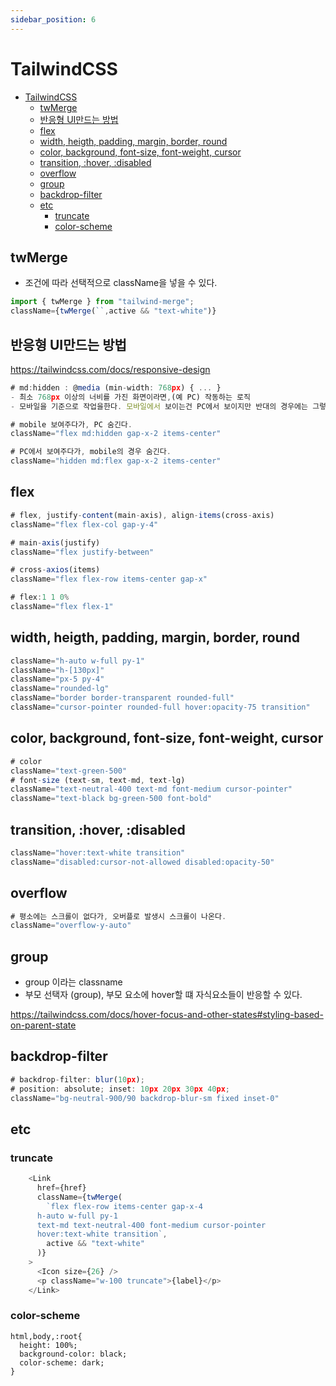```yaml
---
sidebar_position: 6
---
```


# TailwindCSS

- [TailwindCSS](#tailwindcss)
  - [twMerge](#twmerge)
  - [반응형 UI만드는 방법](#반응형-ui만드는-방법)
  - [flex](#flex)
  - [width, heigth, padding, margin, border, round](#width-heigth-padding-margin-border-round)
  - [color, background, font-size, font-weight, cursor](#color-background-font-size-font-weight-cursor)
  - [transition, :hover, :disabled](#transition-hover-disabled)
  - [overflow](#overflow)
  - [group](#group)
  - [backdrop-filter](#backdrop-filter)
  - [etc](#etc)
    - [truncate](#truncate)
    - [color-scheme](#color-scheme)

## twMerge

- 조건에 따라 선택적으로 className을 넣을 수 있다.  

```js
import { twMerge } from "tailwind-merge";
className={twMerge(``,active && "text-white")}
```

## 반응형 UI만드는 방법  

https://tailwindcss.com/docs/responsive-design

```js
# md:hidden : @media (min-width: 768px) { ... }
- 최소 768px 이상의 너비를 가진 화면이라면,(예 PC) 작동하는 로직
- 모바일을 기준으로 작업을한다. 모바일에서 보이는건 PC에서 보이지만 반대의 경우에는 그렇진 않기 떄문. 

# mobile 보여주다가, PC 숨긴다.
className="flex md:hidden gap-x-2 items-center"

# PC에서 보여주다가, mobile의 경우 숨긴다.
className="hidden md:flex gap-x-2 items-center"

```

## flex

```js
# flex, justify-content(main-axis), align-items(cross-axis)
className="flex flex-col gap-y-4"

# main-axis(justify)
className="flex justify-between"

# cross-axios(items)
className="flex flex-row items-center gap-x"

# flex:1 1 0%
className="flex flex-1"

```

## width, heigth, padding, margin, border, round

```js
className="h-auto w-full py-1"
className="h-[130px]"
className="px-5 py-4"
className="rounded-lg"
className="border border-transparent rounded-full"
className="cursor-pointer rounded-full hover:opacity-75 transition"
```

## color, background, font-size, font-weight, cursor

```js
# color
className="text-green-500"
# font-size (text-sm, text-md, text-lg)
className="text-neutral-400 text-md font-medium cursor-pointer"
className="text-black bg-green-500 font-bold"
```
## transition, :hover, :disabled

```js
className="hover:text-white transition"
className="disabled:cursor-not-allowed disabled:opacity-50"
```

## overflow

```js
# 평소에는 스크롤이 없다가, 오버플로 발생시 스크롤이 나온다.
className="overflow-y-auto"
```

## group

- group 이라는 classname
- 부모 선택자 (group), 부모 요소에 hover할 떄 자식요소들이 반응할 수 있다.  

https://tailwindcss.com/docs/hover-focus-and-other-states#styling-based-on-parent-state


## backdrop-filter

```js
# backdrop-filter: blur(10px);
# position: absolute; inset: 10px 20px 30px 40px;
className="bg-neutral-900/90 backdrop-blur-sm fixed inset-0"
```

## etc

### truncate

```js
    <Link
      href={href}
      className={twMerge(
        `flex flex-row items-center gap-x-4 
      h-auto w-full py-1 
      text-md text-neutral-400 font-medium cursor-pointer
      hover:text-white transition`,
        active && "text-white"
      )}
    >
      <Icon size={26} />
      <p className="w-100 truncate">{label}</p>
    </Link>
```

### color-scheme

```
html,body,:root{
  height: 100%;
  background-color: black;
  color-scheme: dark;
}
```